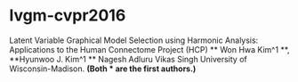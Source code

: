 # lvgm-cvpr2016
Latent Variable Graphical Model Selection using Harmonic Analysis: Applications to the Human Connectome Project (HCP) 
** Won Hwa Kim^1 **, **Hyunwoo J. Kim^1 ** Nagesh Adluru Vikas Singh University of Wisconsin-Madison.
**(Both * are the first authors.)**
